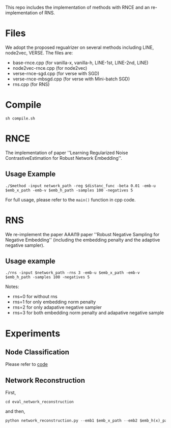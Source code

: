 This repo includes the implementation of methods with RNCE and an re-implementation of RNS.

# Files
We adopt the proposed regualrizer on several methods including LINE, node2vec, VERSE. The files are:
- base-rnce.cpp (for vanilla-x, vanilla-h, LINE-1st, LINE-2nd, LINE)
- node2vec-rnce.cpp (for node2vec)
- verse-rnce-sgd.cpp (for verse with SGD)
- verse-rnce-mbsgd.cpp (for verse with Mini-batch SGD)
- rns.cpp (for RNS)

# Compile
```
sh compile.sh
```

# RNCE
The implementation of paper ''Learning Regularized Noise ContrastiveEstimation for Robust Network Embedding''.

## Usage Example
```
./$method -input network_path -reg $distanc_func -beta 0.01 -emb-u $emb_x_path -emb-v $emb_h_path -samples 100 -negatives 5 
```

For full usage, please refer to the `main()` function in cpp code.

# RNS
We re-implement the paper AAAI19 paper ''Robust Negative Sampling for Negative Embedding'' (including the embedding penalty and the adaptive negative sampler).

## Usage example
```
./rns -input $network_path -rns 3 -emb-u $emb_x_path -emb-v $emb_h_path -samples 100 -negatives 5
```

Notes:
- rns=0 for without rns
- rns=1 for only embedding norm penalty
- rns=2 for only adapative negative sampler
- rns=3 for both embedding norm penalty and adapative negative sample

# Experiments

## Node Classification
Please refer to [code](https://github.com/ShawXh/Evaluate-Embedding)

## Network Reconstruction
First,
```
cd eval_network_reconstruction
```

and then,
```python
python network_reconstruction.py --emb1 $emb_x_path --emb2 $emb_h(x)_path --net $network_path
```
